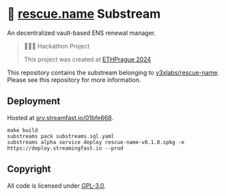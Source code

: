# 🛟 [rescue.name](https://rescue.name) Substream

An decentralized vault-based ENS renewal manager.

> 👷🏽‍♀️ Hackathon Project
>
> This project was created at [ETHPrague 2024](https://ethprague.com)

This repository contains the substream belonging to [v3xlabs/rescue-name](https://github.com/v3xlabs/rescue-name). Please see this repository for more information.

## Deployment

Hosted at [srv.streamfast.io/01bfe668](https://srv.streamingfast.io/01bfe668/graphiql).

```
make build
substreams pack substreams.sql.yaml
substreams alpha service deploy rescue-name-v0.1.0.spkg -e https://deploy.streamingfast.io --prod
```

## Copyright

All code is licensed under [GPL-3.0](./LICENSE).
